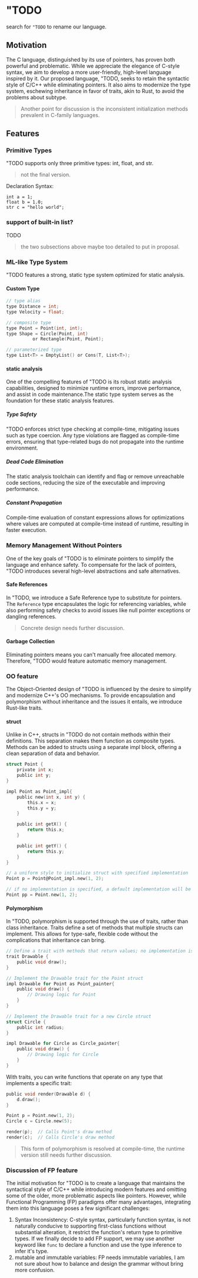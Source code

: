 # "TODO

search for `"TODO` to rename our language.

## Motivation

The C language, distinguished by its use of pointers, has proven both powerful and problematic. 
While we appreciate the elegance of C-style syntax, we aim to develop a more user-friendly, high-level language inspired by it. 
Our proposed language, "TODO, seeks to retain the syntactic style of C/C++ while eliminating pointers. 
It also aims to modernize the type system, eschewing inheritance in favor of traits, akin to Rust, to avoid the problems about subtype.

> Another point for discussion is the inconsistent initialization methods prevalent in C-family languages.

## Features

### Primitive Types

"TODO supports only three primitive types: int, float, and str. 
> not the final version.

Declaration Syntax:
```
int a = 1;
float b = 1.0;
str c = "hello world";
```

### support of built-in list?

TODO

> the two subsections above maybe too detailed to put in proposal.

###  ML-like Type System

"TODO features a strong, static type system optimized for static analysis. 

#### Custom Type

```c
// type alias
type Distance = int;
type Velocity = float;

// composite type
type Point = Point(int, int);
type Shape = Circle(Point, int) 
          or Rectangle(Point, Point);

// parameterized type
type List<T> = EmptyList() or Cons(T, List<T>);
```

#### static analysis

One of the compelling features of "TODO is its robust static analysis capabilities, designed to minimize runtime errors, improve performance, and assist in code maintenance.The static type system serves as the foundation for these static analysis features.

##### Type Safety

"TODO enforces strict type checking at compile-time, mitigating issues such as type coercion. 
Any type violations are flagged as compile-time errors, ensuring that type-related bugs do not propagate into the runtime environment.

##### Dead Code Elimination

The static analysis toolchain can identify and flag or remove unreachable code sections, reducing the size of the executable and improving performance.

##### Constant Propagation

Compile-time evaluation of constant expressions allows for optimizations where values are computed at compile-time instead of runtime, resulting in faster execution.

### Memory Management Without Pointers

One of the key goals of "TODO is to eliminate pointers to simplify the language and enhance safety. 
To compensate for the lack of pointers, "TODO introduces several high-level abstractions and safe alternatives.

#### Safe References

In "TODO, we introduce a Safe Reference type to substitute for pointers. The `Reference` type encapsulates the logic for referencing variables, while also performing safety checks to avoid issues like null pointer exceptions or dangling references.

> Concrete design needs further discussion.

#### Garbage Collection

Eliminating pointers means you can't manually free allocated memory. 
Therefore, "TODO would feature automatic memory management.

### OO feature

The Object-Oriented design of "TODO is influenced by the desire to simplify and modernize C++'s OO mechanisms. 
To provide encapsulation and polymorphism without inheritance and the issues it entails, we introduce Rust-like traits. 

#### struct

Unlike in C++, structs in "TODO do not contain methods within their definitions. 
This separation makes them function as composite types. 
Methods can be added to structs using a separate impl block, offering a clean separation of data and behavior.

```c
struct Point {
    private int x;
    public int y;
}

impl Point as Point_impl{
    public new(int x, int y) { 
        this.x = x;
        this.y = y;
    }

    public int getX() {
        return this.x;
    }

    public int getY() {
        return this.y;
    }
}

// a uniform style to initialize struct with specified implementation
Point p = Point@Point_impl.new(1, 2);

// if no implementation is specified, a default implementation will be used
Point pp = Point.new(1, 2);
```

#### Polymorphism

In "TODO, polymorphism is supported through the use of traits, rather than class inheritance. 
Traits define a set of methods that multiple structs can implement. This allows for type-safe, flexible code without the complications that inheritance can bring.

```c
// Define a trait with methods that return values; no implementation is given
trait Drawable {
    public void draw();
}

// Implement the Drawable trait for the Point struct
impl Drawable for Point as Point_painter{
    public void draw() {
        // Drawing logic for Point
    }
}

// Implement the Drawable trait for a new Circle struct
struct Circle {
    public int radius;
}

impl Drawable for Circle as Circle_painter{
    public void draw() {
        // Drawing logic for Circle
    }
}
```

With traits, you can write functions that operate on any type that implements a specific trait:

```c
public void render(Drawable d) {
    d.draw();
}

Point p = Point.new(1, 2);
Circle c = Circle.new(5);

render(p);  // Calls Point's draw method
render(c);  // Calls Circle's draw method
```

> This form of polymorphism is resolved at compile-time, the runtime version still needs further discussion.

### Discussion of FP feature

The initial motivation for "TODO is to create a language that maintains the syntactical style of C/C++ while introducing modern features and omitting some of the older, more problematic aspects like pointers. 
However, while Functional Programming (FP) paradigms offer many advantages, integrating them into this language poses a few significant challenges:

1. Syntax Inconsistency: 
   C-style syntax, particularly function syntax, is not naturally conducive to supporting first-class functions without substantial alteration, it restrict the function's return type to primitive types.
   If we finally decide to add FP support, we may use another keyword like `func` to declare a function and use the type inference to infer it's type.
2. mutable and immutable variables:
   FP needs immutable variables, I am not sure about how to balance and design the grammar without bring more confusion.
